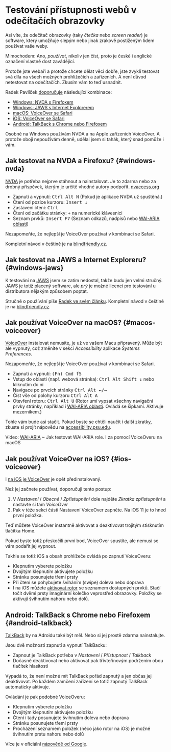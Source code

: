 # Testování přístupnosti webů v odečítačích obrazovky 

Asi víte, že odečítač obrazovky (taky *čtečka* nebo *screen reader*) je software, který umožňuje slepým nebo jinak zrakově postiženým lidem používat vaše weby.

Mimochodem: Ano, *používat*, nikoliv jen číst, proto je české i anglické označení vlastně dost zavádějící.

Protože jste webaři a protože chcete dělat věci dobře, jste zvyklí testovat svá díla na všech možných prohlížečích a zařízeních. A není důvod netestovat na odečítačích. Zkusím vám to teď usnadnit.

Radek Pavlíček [doporučuje](http://poslepu.cz/testovani-pristupnosti-webu-doporucene-kombinace-screen-readeru-a-prohlizece/) následující kombinace:

- [Windows: NVDA s Firefoxem](#windows-nvda)
- [Windows: JAWS s Internet Explorerem](#windows-jaws)
- [macOS: VoiceOver se Safari](#macos-voiceover)
- [iOS: VoiceOver se Safari](#ios-voiceover)
- [Android: TalkBack s Chrome nebo Firefoxem](#android-talkback)

Osobně na Windows používám NVDA a na Apple zařízeních VoiceOver. A protože obojí nepoužívám denně, udělal jsem si tahák, který snad pomůže i vám.


## Jak testovat na NVDA a Firefoxu? {#windows-nvda}

[NVDA](https://www.nvaccess.org/) je potřeba nejprve stáhnout a nainstalovat. Je to zdarma nebo za drobný příspěvek, kterým je určitě vhodné autory podpořit. [nvaccess.org](https://www.nvaccess.org/download/)

- Zapnutí a vypnutí: <kbd>Ctrl Alt N</kbd> (Pokud je aplikace NVDA už spuštěná.)
- Čtení od pozice kurzoru: <kbd>Insert ↓</kbd>
- Zastavení čtení: <kbd>Ctrl</kbd>
- Čtení od začátku stránky: <kbd>+</kbd> na numerické klávesnici
- Seznam prvků: <kbd>Insert F7</kbd> (Seznam odkazů, nadpisů nebo [WAI-ARIA oblastí](wai-aria.md))

Nezapomeňte, že nejlepší je VoiceOver používat v kombinaci se Safari.

Kompletní návod v češtině je na [blindfriendly.cz](http://ewn.blindfriendly.cz/).


## Jak testovat na JAWS a Internet Exploreru? {#windows-jaws}

K testování na [JAWS](http://www.galop.cz/jaws) jsem se zatím nedostal, takže budu jen velmi stručný. JAWS je totiž placený software, ale *prý* je možné licenci pro testování u distributora nějakým způsobem poptat.

Stručně o používání píše [Radek ve svém článku](http://poslepu.cz/testovani-pristupnosti-webu-doporucene-kombinace-screen-readeru-a-prohlizece/). Kompletní návod v češtině je na [blindfriendly.cz](http://ewj.blindfriendly.cz/).


## Jak používat VoiceOver na macOS? {#macos-voiceover}

[VoiceOver](https://www.apple.com/accessibility/mac/vision/) instalovat nemusíte, je už ve vašem Macu připravený. Může být ale vypnutý, což změníte v sekci *Accessibility* aplikace *Systems Preferences*. 

Nezapomeňte, že nejlepší je VoiceOver používat v kombinaci se Safari.

- Zapnutí a vypnutí: <kbd>(Fn) Cmd f5</kbd>
- Vstup do oblasti (např. webová stránka): <kbd>Ctrl Alt Shift ↓</kbd> nebo kliknutím do ní
- Navigace po prvcích stránky <kbd>Ctrl Alt ←/→</kbd> 
- Číst vše od polohy kurzoru <kbd>Ctrl Alt A</kbd> 
- Otevření rotoru: <kbd>Ctrl Alt U</kbd> (Rotor umí vypsat všechny navigační prvky stránky, například i [WAI-ARIA oblastí](wai-aria.md). Ovládá se šipkami. Aktivuje mezerníkem.)

Tohle vám bude asi stačit. Pokud byste se chtěli naučit i další zkratky, zkuste si projít nápovědu na [accessibility.psu.edu](http://accessibility.psu.edu/screenreaders/voiceover/).

<p class="video">
Video: <a href="https://www.youtube.com/watch?v=sO_xOGgrE2Y">WAI-ARIA</a> ~ Jak testovat WAI-ARIA role. I za pomocí VoiceOveru na macOS
</p>


## Jak používat VoiceOver na iOS? {#ios-voiceover}

I [na iOS je VoiceOver](https://www.apple.com/accessibility/iphone/vision/) je opět předinstalovaný. 

Než jej začnete používat, doporučuji tento postup:

1. V *Nastavení* / *Obecné* / *Zpřístupnění* dole najděte *Zkratka zpřístupnění* a nastavte si tam *VoiceOver*
2. Pak v téže sekci části Nastavení VoiceOver zapněte. Na iOS 11 je to hned první položka. 

Teď můžete VoiceOver instantně aktivovat a deaktivovat trojitým stisknutím tlačítka Home. 

Pokud byste totiž přeskočili první bod, VoiceOver spustíte, ale nemusí se vám podařit jej vypnout.

Takhle se totiž iOS a obsah prohlížeče ovládá po zapnutí VoiceOveru:

- Klepnutím vyberete položku
- Dvojitým klepnutím aktivujete položku
- Stránku posunujete třemi prsty
- Při čtení se pohybujete šviháním (swipe) doleva nebo doprava
- I na iOS můžete [aktivovat rotor](https://support.apple.com/cs-cz/HT204783) se seznamem dostupných prvků. Stačí točit dvěmi prsty imaginární kolečko veprostřed obrazovky. Položky se aktivují švihnutím nahoru nebo dolů.


## Android: TalkBack s Chrome nebo Firefoxem {#android-talkback}

[TalkBack](https://play.google.com/store/apps/details?id=com.google.android.marvin.talkback&hl=cs) by na Adroidu také být měl. Nebo si jej prostě zdarma nainstalujte.

Jsou dvě možnosti zapnutí a vypnutí TalkBacku:

- Zapnout je TalkBack potřeba v *Nastavení* / *Přístupnost* / *Talkback*
- Dočasně deaktivovat nebo aktivovat pak třívteřinovým podržením obou tlačítek hlasitosti

Vypadá to, že není možné mít TalkBack pořád zapnutý a jen občas jej deaktivovat. Po každém zamčení zařízení se totiž zapnutý TalkBack automaticky aktivuje.

Ovládání je pak podobné VoiceOveru:

- Klepnutím vyberete položku
- Dvojitým klepnutím aktivujete položku
- Čtení i tady posunujete švihnutím doleva nebo doprava
- Stránku posunujete třemi prsty
- Procházení seznamem položek (něco jako rotor na iOS) je možné švihnutím prstu nahoru nebo dolů

Více je v oficiální [nápovědě od Google](https://support.google.com/accessibility/android/answer/6283677?hl=cs).

